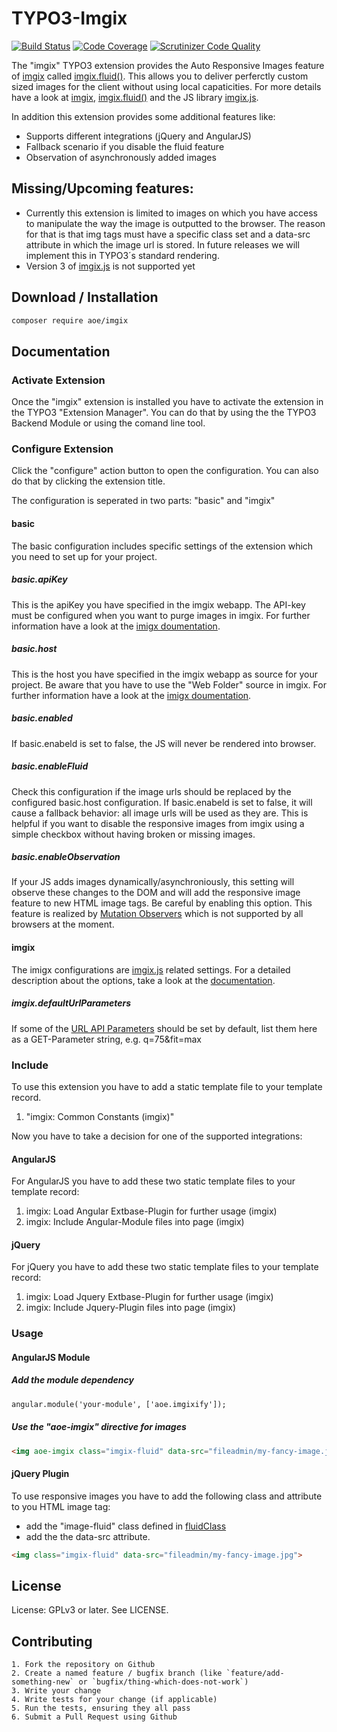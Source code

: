 # TYPO3-Imgix
[![Build Status](https://github.com/AOEpeople/TYPO3-Imgix/workflows/CI/badge.svg?branch=main)](https://github.com/AOEpeople/TYPO3-Imgix/actions)
[![Code Coverage](https://scrutinizer-ci.com/g/AOEpeople/TYPO3-Imgix/badges/coverage.png?b=main)](https://scrutinizer-ci.com/g/AOEpeople/TYPO3-Imgix/?branch=main)
[![Scrutinizer Code Quality](https://scrutinizer-ci.com/g/AOEpeople/TYPO3-Imgix/badges/quality-score.png?b=main)](https://scrutinizer-ci.com/g/AOEpeople/TYPO3-Imgix/?branch=main)

The "imgix" TYPO3 extension provides the Auto Responsive Images feature of [imgix][3] called [imgix.fluid()][4].
This allows you to deliver perferctly custom sized images for the client without using local capaticities. 
For more details have a look at [imgix][3], [imgix.fluid()][4] and the JS library [imgix.js][5].

In addition this extension provides some additional features like:

 - Supports different integrations  (jQuery and AngularJS)
 - Fallback scenario if you disable the fluid feature
 - Observation of asynchronously added images

## Missing/Upcoming features:

 - Currently this extension is limited to images on which you have access to manipulate the way the image is outputted to the browser. 
The reason for that is that img tags must have a specific class set and a data-src attribute in which the image url is stored.
In future releases we will implement this in TYPO3´s standard rendering.
 - Version 3 of [imgix.js][5] is not supported yet

## Download / Installation

```bash
composer require aoe/imgix
```
## Documentation

### Activate Extension
Once the "imgix" extension is installed you have to activate the extension in the TYPO3 "Extension Manager".
You can do that by using the the TYPO3 Backend Module or using the comand line tool.

### Configure Extension
Click the "configure" action button to open the configuration. 
You can also do that by clicking the extension title.

The configuration is seperated in two parts: "basic" and "imgix"

#### basic
The basic configuration includes specific settings of the extension which you need to set up for your project.

##### basic.apiKey
This is the apiKey you have specified in the imgix webapp. The API-key must be configured when you want to purge images in imgix.
For further information have a look at the [imigx doumentation][10].

##### basic.host
This is the host you have specified in the imgix webapp as source for your project. Be aware that you have to use the "Web Folder" source in imgix.
For further information have a look at the [imigx doumentation][6].

##### basic.enabled
If basic.enabeld is set to false, the JS will never be rendered into browser.

##### basic.enableFluid
Check this configuration if the image urls should be replaced by the configured basic.host configuration.
If basic.enabeld is set to false, it will cause a fallback behavior: all image urls will be used as they are.
This is helpful if you want to disable the responsive images from imgix using a simple checkbox without having broken or missing images.

##### basic.enableObservation
If your JS adds images dynamically/asynchroniously, this setting will observe these changes to the DOM
and will add the responsive image feature to new HTML image tags.
Be careful by enabling this option. This feature is realized by [Mutation Observers][7] which is not supported by all browsers at the moment.

#### imgix
The imigx configurations are [imgix.js][5] related settings.
For a detailed description about the options, take a look at the [documentation][8].

##### imgix.defaultUrlParameters
If some of the [URL API Parameters][9] should be set by default, list them here as a GET-Parameter string, e.g. q=75&fit=max


### Include
To use this extension you have to add a static template file to your template record.

 1. "imgix: Common Constants (imgix)"

Now you have to take a decision for one of the supported integrations:

#### AngularJS
For AngularJS you have to add these two static template files to your template record:

 1. imgix: Load Angular Extbase-Plugin for further usage (imgix)
 2. imgix: Include Angular-Module files into page (imgix)

#### jQuery
For jQuery you have to add these two static template files to your template record:

 1. imgix: Load Jquery Extbase-Plugin for further usage (imgix)
 2. imgix: Include Jquery-Plugin files into page (imgix)

### Usage

#### AngularJS Module

##### Add the module dependency

```html
angular.module('your-module', ['aoe.imgixify']);
```

##### Use the "aoe-imgix" directive for images

```html
<img aoe-imgix class="imgix-fluid" data-src="fileadmin/my-fancy-image.jpg">
```

#### jQuery Plugin

To use responsive images you have to add the following class and attribute to you HTML image tag:
- add the "image-fluid" class defined in [fluidClass][8] 
- add the the data-src attribute.

```html
<img class="imgix-fluid" data-src="fileadmin/my-fancy-image.jpg">
```

## License

License: GPLv3 or later. See LICENSE.

## Contributing

	1. Fork the repository on Github
	2. Create a named feature / bugfix branch (like `feature/add-something-new` or `bugfix/thing-which-does-not-work`)
	3. Write your change
	4. Write tests for your change (if applicable)
	5. Run the tests, ensuring they all pass
	6. Submit a Pull Request using Github

[1]: http://typo3.org/extensions/repository/view/imgix
[2]: https://docs.typo3.org/typo3cms/extensions/imgix/
[3]: https://www.imgix.com/
[4]: https://www.imgix.com/imgix-js#section-3
[5]: https://github.com/imgix/imgix.js/
[6]: https://docs.imgix.com/setup/creating-sources#source-web-folder
[7]: http://caniuse.com/#feat=mutationobserver
[8]: http://github.com/imgix/imgix.js/blob/main/docs/api.md#imgix.fluid
[9]: https://docs.imgix.com/apis/url
[10]: https://docs.imgix.com/setup/purging-images

